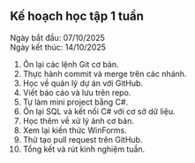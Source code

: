 ## Kế hoạch học tập 1 tuần

Ngày bắt đầu: 07/10/2025  
Ngày kết thúc: 14/10/2025  

1. Ôn lại các lệnh Git cơ bản.  
2. Thực hành commit và merge trên các nhánh.  
3. Học về quản lý dự án với GitHub.  
4. Viết báo cáo và lưu trên repo.  
5. Tự làm mini project bằng C#.  
6. Ôn lại SQL và kết nối C# với cơ sở dữ liệu.  
7. Học thêm về xử lý ảnh cơ bản.  
8. Xem lại kiến thức WinForms.  
9. Thử tạo pull request trên GitHub.  
10. Tổng kết và rút kinh nghiệm tuần.
